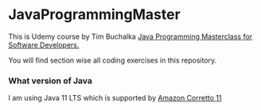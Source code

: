 # JavaProgrammingMaster

This is Udemy course by Tim Buchalka [Java Programming Masterclass for Software Developers.](https://www.udemy.com/course/java-the-complete-java-developer-course/)

You will find section wise all coding exercises in this repository.
### What version of Java 
I am using Java 11 LTS which is supported by [Amazon Corretto 11](https://docs.aws.amazon.com/corretto/latest/corretto-11-ug/downloads-list.html)